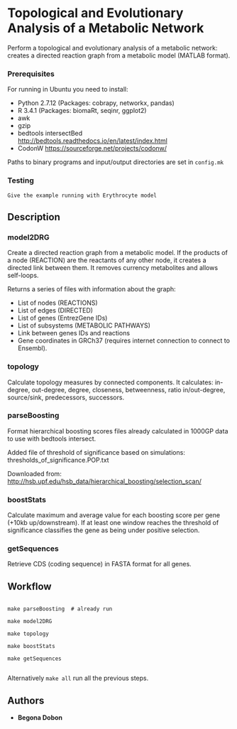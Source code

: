 # Topological and Evolutionary Analysis of a Metabolic Network

Perform a topological and evolutionary analysis of a metabolic network: 
creates a directed reaction graph from a metabolic model (MATLAB format).


### Prerequisites

For running in Ubuntu you need to install:

* Python 2.7.12 (Packages: cobrapy, networkx, pandas)
* R 3.4.1 (Packages: biomaRt, seqinr, ggplot2)
* awk
* gzip
* bedtools intersectBed http://bedtools.readthedocs.io/en/latest/index.html
* CodonW https://sourceforge.net/projects/codonw/


Paths to binary programs and input/output directories are set in `config.mk`

### Testing 

```
Give the example running with Erythrocyte model

```

## Description

### model2DRG	

Create a directed reaction graph from a metabolic model.
If the products of a node (REACTION) are the reactants of any other node,
it creates a directed link between them.
It removes currency metabolites and allows self-loops.

Returns a series of files with information about the graph:

* List of nodes (REACTIONS)
* List of edges (DIRECTED)
* List of genes (EntrezGene IDs)
* List of subsystems (METABOLIC PATHWAYS)
* Link between genes IDs and reactions
* Gene coordinates in GRCh37 (requires internet connection to connect to Ensembl).


### topology	

Calculate topology measures by connected components.
It calculates: in-degree, out-degree, degree, closeness, betweenness, ratio in/out-degree, 
source/sink, predecessors, successors.

### parseBoosting	

Format hierarchical boosting scores files already calculated in 1000GP data to use with bedtools intersect.

Added file of threshold of significance based on simulations: thresholds_of_significance.POP.txt

Downloaded from:
http://hsb.upf.edu/hsb_data/hierarchical_boosting/selection_scan/

### boostStats

Calculate maximum and average value for each boosting score per gene (+10kb up/downstream). If at least one window reaches the threshold of significance classifies the gene as being under positive selection. 

### getSequences

Retrieve CDS (coding sequence) in FASTA format for all genes. 

## Workflow

```

make parseBoosting	# already run 

make model2DRG	

make topology	

make boostStats

make getSequences


```

Alternatively `make all` run all the previous steps. 


## Authors

* **Begona Dobon** 
